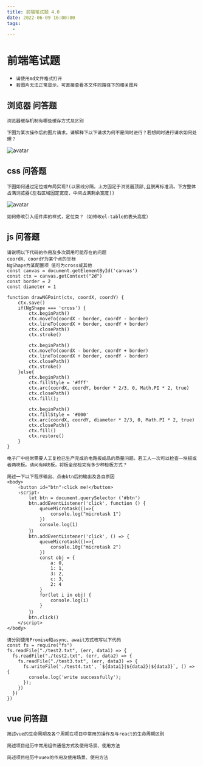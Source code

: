 ```yaml
---
title: 前端笔试题 4.0
date: 2022-06-09 16:00:00
tags:
  - 
---
```


# 前端笔试题

- `请使用md文件格式打开`
- `若图片无法正常显示，可直接查看本文件同路径下的相关图片`

## 浏览器 问答题

``` text
浏览器缓存机制有哪些缓存方式及区别

```

``` text
下图为某次操作后的图片请求，请解释下以下请求为何不是同时进行？若想同时进行请求如何处理？

```
![avatar](6244A90F-AD1E-4aa3-A078-EA3A3AC98E69.png)

## css 问答题

``` text
下图如何通过定位或布局实现?(以黑线分隔，上方固定于浏览器顶部,且脱离标准流。下方整体占满浏览器(左右区域固定宽度，中间占满剩余宽度))

```
![avatar](11A68657-A822-47a6-85A3-0FC0BC334277.png)

``` text
如何修改引入组件库的样式，定位类？（如修改el-table的表头高度）

```

## js 问答题

``` text
请说明以下代码的作用及多次调用可能存在的问题
coordX、coordY为某个点的坐标
NgShape为某配置项 值可为cross或其他
const canvas = document.getElementById('canvas')
const ctx = canvas.getContext("2d")
const border = 2
const diameter = 1

function drawNGPoint(ctx, coordX, coordY) {
	ctx.save()
	if(NgShape === 'cross') {
		ctx.beginPath()
		ctx.moveTo(coordX - border, coordY - border)
		ctx.lineTo(coordX + border, coordY + border)
		ctx.closePath()
		ctx.stroke()

		ctx.beginPath()
		ctx.moveTo(coordX - border, coordY + border)
		ctx.lineTo(coordX + border, coordY - border)
		ctx.closePath()
		ctx.stroke()
	}else{
		ctx.beginPath()
		ctx.fillStyle = '#fff'
		ctx.arc(coordX, coordY, border * 2/3, 0, Math.PI * 2, true)
		ctx.closePath()
		ctx.fill();
		
		ctx.beginPath()
		ctx.fillStyle = '#000'
		ctx.arc(coordX, coordY, diameter * 2/3, 0, Math.PI * 2, true)
		ctx.closePath()
		ctx.fill()
		ctx.restore()
	}
}

```

``` text
电子厂中经常需要人工复检已生产完成的电路板成品的质量问题。若工人一次可以检查一块板或者两块板。请问有N块板，将板全部检完有多少种检板方式？

```

``` text
简述一下以下程序输出、点击btn后的输出及各自原因
<body>
	‹button id="btn"›click me!</button>
	‹script›
		let btn = document.querySelector ('#btn')
		btn.addEventListener('click', function () {
			queueMicrotask(()=>{
				console.log("microtask 1")
			})
			console.log(1)
		}）
		btn.addEventListener('click', () => {
			queueMicrotask(()=>{
				console.10g("microtask 2")
			})
			const obj = {
				a: 0,
				1: 1,
				3: 2,
				c: 3,
				2: 4
			}
			for(let i in obj) {
				console.log(i)
			}
		}）
		btn.click()
	</script>
</body>

```

``` text
请分别使用Promise和async、await方式改写以下代码
const fs = require("fs")
fs.readFile("./test2.txt", (err, data1) => {
  fs.readFile("./test2.txt", (err, data2) => {
    fs.readFile("./test3.txt", (err, data3) => {
      fs.writeFile('./test4.txt', `${data1}|${data2}|${data3}`, () => {
        console.log('write successfully');
      });
    })
  })
})

```


## vue 问答题

``` text
简述vue的生命周期及各个周期在项目中常用的操作及与react的生命周期区别

```

``` text
简述项目经历中常用组件通信方式及使用场景、使用方法

```

``` text
简述项目经历中vuex的作用及使用场景、使用方法

```
